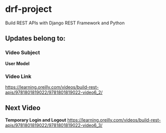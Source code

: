 # drf-project
Build REST APIs with Django REST Framework and Python

## Updates belong to:

### Video Subject
**User Model**

### Video Link
https://learning.oreilly.com/videos/build-rest-apis/9781801819022/9781801819022-video6_2/

## Next Video
**Temporary Login and Logout**
https://learning.oreilly.com/videos/build-rest-apis/9781801819022/9781801819022-video6_3/
